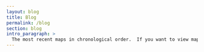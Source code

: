```yaml
---
layout: blog
title: Blog
permalink: /blog
section: blog
intro_paragraph: >
  The most recent maps in chronological order.  If you want to view maps by state, [go here](/maps-by-state).
---
```


